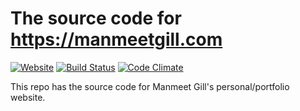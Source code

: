 # The source code for https://manmeetgill.com

[![Website](https://img.shields.io/website-up-down-green-red/http/manmeetgill.com.svg?maxAge=2592000)](manmeetgill.com)
[![Build Status](https://travis-ci.org/tf2manu994/tf2manu994.github.io.svg?branch=master)](https://travis-ci.org/tf2manu994/tf2manu994.github.io)
[![Code Climate](https://codeclimate.com/github/tf2manu994/tf2manu994.github.io/badges/gpa.svg)](https://codeclimate.com/github/tf2manu994/tf2manu994.github.io)

This repo has the source code for Manmeet Gill's personal/portfolio website.